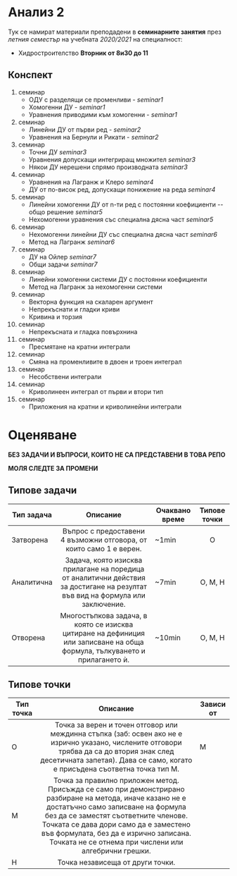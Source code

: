 # Анализ 2

Тук се намират материали преподадени в **семинарните занятия** през *летния семестър*
на учебната *2020/2021* на специалност:
- Хидростроителство **Вторник от 8и30 до 11**

## Конспект

1. семинар
    - ОДУ с разделящи се променливи - *seminar1*
    - Хомогенни ДУ - *seminar1*
    - Уравнения приводими към хомогенни - *seminar1*
1. семинар
    - Линейни ДУ от първи ред - *seminar2*
    - Уравнения на Бернули и Рикати - *seminar2*
1. семинар
    - Точни ДУ *seminar3*
    - Уравнения допускащи интегриращ множител *seminar3*
    - Някои ДУ нерешени спрямо производната *seminar3*
1. семинар
    - Уравнения на Лагранж и Клеро *seminar4*
    - ДУ от по-висок ред, допускащи понижение на реда *seminar4*
1. семинар
    - Линейни хомогенни ДУ от n-ти ред с постоянни коефициенти -- общо решение *seminar5*
    - Нехомогенни уравнения със специална дясна част *seminar5*
1. семинар
    - Нехомогенни линейни ДУ със специална дясна част *seminar6*
    - Метод на Лагранж *seminar6*
1. семинар
    - ДУ на Ойлер *seminar7*
    - Общи задачи *seminar7*
1. семинар
    - Линейни хомогенни системи ДУ с постоянни коефициенти
    - Метод на Лагранж за нехомогенни системи
1. семинар
    - Векторна функция на скаларен аргумент
    - Непрекъснати и гладки криви
    - Кривина и торзия
1. семинар
    - Непрекъсната и гладка повърхнина
1. семинар
    - Пресмятане на кратни интеграли
1. семинар
    - Смяна на променливите в двоен и троен интеграл
1. семинар
    - Несобствени интеграли
1. семинар
    - Криволинеен интеграл от първи и втори тип
1. семинар
    - Приложения на кратни и криволинейни интеграли

# Оценяване

**БЕЗ ЗАДАЧИ И ВЪПРОСИ, КОИТО НЕ СА ПРЕДСТАВЕНИ В ТОВА РЕПО**

**МОЛЯ СЛЕДТЕ ЗА ПРОМЕНИ**

## Типове задачи

| Тип задача | Описание | Очаквано време | Типове точки |
|-|:-:|-|:-:|
| Затворена | Въпрос с предоставени 4 възможни отговора, от които само 1 е верен. | ~1min | О |
| Аналитична | Задача, която изисква прилагане на поредица от аналитични действия за достигане на резултат във вид на формула или заключение. | ~7min | О, M, Н |
| Отворена | Многостъпкова задача, в която се изисква цитиране на дефиниция  или записване на обща формула, тълкуването и прилагането ѝ.  | ~10min | О, M, Н |

## Типове точки

| Тип точка | Описание | Зависи от |
|-|:-:|-|
| О | Точка за верен и точен отговор или междинна стъпка  (заб: освен ако не е изрично указано, числените отговори трябва да са до втория знак след десетичната запетая). Дава се само, когато е присъдена съответна точка тип M. | M |
| М | Точка за правилно приложен метод. Присъжда се само при демонстрирано разбиране на метода, иначе казано не е достатъчно само записване на формула без да се заместят съответните членове.  Точката се дава дори само да е заместено във формулата, без да е изрично записана. Точката не се отнема при числени или алгебрични грешки. |  |
| Н | Точка независеща от други точки. |  |

